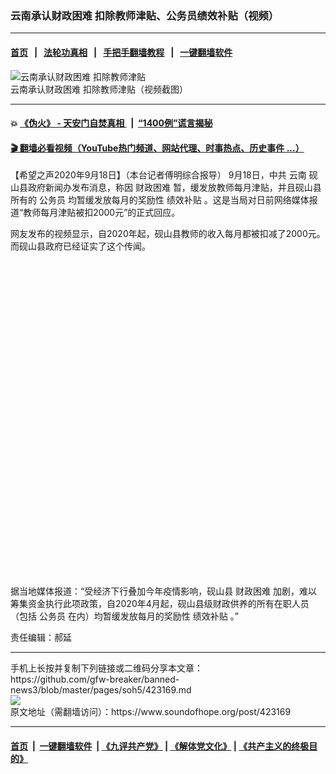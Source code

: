 ### 云南承认财政困难  扣除教师津贴、公务员绩效补贴（视频）
------------------------

#### [首页](https://github.com/gfw-breaker/banned-news3/blob/master/README.md) &nbsp;&nbsp;|&nbsp;&nbsp; [法轮功真相](https://github.com/begood0513/basic/blob/master/README.md)  &nbsp;&nbsp;|&nbsp;&nbsp; [手把手翻墙教程](https://github.com/gfw-breaker/guides/wiki)  &nbsp;&nbsp;|&nbsp;&nbsp; [一键翻墙软件](https://github.com/gfw-breaker/nogfw/blob/master/README.md)  



<div><img alt="云南承认财政困难  扣除教师津贴" src="https://img.soundofhope.org/2020-09/wuhanfeiyan_2020-09-18_2-1600437211292.jpg"/>
<br/><figcaption class="caption">
 云南承认财政困难  扣除教师津贴（视频截图）
</figcaption></div><hr/>

#### 💥 [《伪火》 - 天安门自焚真相 ](http://158.247.195.190:10000/videos/blog/weihuo.html)&nbsp; |&nbsp; [“1400例”谎言揭秘  ](http://158.247.195.190:10000/videos/blog/jiexi1400.html)

#### [ 🎬  翻墙必看视频（YouTube热门频道、网站代理、时事热点、历史事件 ...）](https://github.com/gfw-breaker/links/blob/master/banned.md)

<div><div class="Content__Wrapper sc-1bvya0-0 grZQxZ">
 <p class="meta-top">
  <span class="meta">
   【希望之声2020年9月18日】（本台记者傅明综合报导）
  </span>
  9月18日，中共
  <ok href="/term/12836">
   云南
  </ok>
  砚山县政府新闻办发布消息，称因
  <ok href="/term/208486">
   财政困难
  </ok>
  暂，缓发放教师每月津贴，并且砚山县所有的
  <ok href="/term/10672">
   公务员
  </ok>
  均暂缓发放每月的奖励性
  <ok href="/term/378553">
   绩效补贴
  </ok>
  。这是当局对日前网络媒体报道“教师每月津贴被扣2000元”的正式回应。
 </p>
 <p>
  网友发布的视频显示，自2020年起，砚山县教师的收入每月都被扣减了2000元。而砚山县政府已经证实了这个传闻。
 </p>
 <div class="soh-embed">
  <div class="soh-embed-inner">
   <div class="iframely-embed" style="max-width: 550px;">
    <div class="iframely-responsive" style="padding-bottom: 100%;">
    </div>
   </div>
  </div>
 </div>
 <p>
  据当地媒体报道：“受经济下行叠加今年疫情影响，砚山县
  <ok href="/term/208486">
   财政困难
  </ok>
  加剧，难以筹集资金执行此项政策，自2020年4月起，砚山县级财政供养的所有在职人员（包括
  <ok href="/term/10672">
   公务员
  </ok>
  在内）均暂缓发放每月的奖励性
  <ok href="/term/378553">
   绩效补贴
  </ok>
  。”
 </p>
 <p class="meta-btm">
  责任编辑：郝延
 </p>
</div>
</div>
<hr/>
手机上长按并复制下列链接或二维码分享本文章：<br/>
https://github.com/gfw-breaker/banned-news3/blob/master/pages/soh5/423169.md <br/>
<a href='https://github.com/gfw-breaker/banned-news3/blob/master/pages/soh5/423169.md'><img src='https://github.com/gfw-breaker/banned-news3/blob/master/pages/soh5/423169.md.png'/></a> <br/>
原文地址（需翻墙访问）：https://www.soundofhope.org/post/423169


------------------------
#### [首页](https://github.com/gfw-breaker/banned-news3/blob/master/README.md) &nbsp;|&nbsp; [一键翻墙软件](https://github.com/gfw-breaker/nogfw/blob/master/README.md) &nbsp;| [《九评共产党》](https://github.com/gfw-breaker/9ping.md/blob/master/README.md#九评之一评共产党是什么) | [《解体党文化》](https://github.com/gfw-breaker/jtdwh.md/blob/master/README.md) | [《共产主义的终极目的》](https://github.com/gfw-breaker/gczydzjmd.md/blob/master/README.md)


<img src='http://gfw-breaker.win/banned-news3/pages/soh5/423169.md' width='0px' height='0px'/>